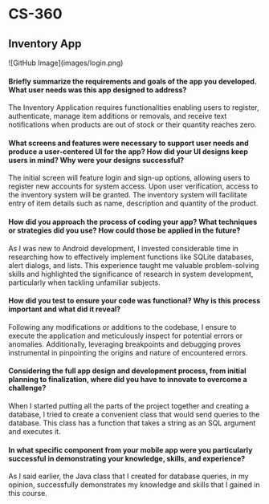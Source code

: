 # CS-360
<h2>Inventory App</h2>
![GitHub Image](images/login.png)
<h4>Briefly summarize the requirements and goals of the app you developed. What user needs was this app designed to address?</h4>
The Inventory Application requires functionalities enabling users to register, authenticate, manage item additions or removals, and receive text notifications when products are out of stock or their quantity reaches zero.
<h4>What screens and features were necessary to support user needs and produce a user-centered UI for the app? How did your UI designs keep users in mind? Why were your designs successful?</h4>
The initial screen will feature login and sign-up options, allowing users to register new accounts for system access. Upon user verification, access to the inventory system will be granted. The inventory system will facilitate entry of item details such as name, description and quantity of the product.
<h4>How did you approach the process of coding your app? What techniques or strategies did you use? How could those be applied in the future?</h4>
As I was new to Android development, I invested considerable time in researching how to effectively implement functions like SQLite databases, alert dialogs, and lists. This experience taught me valuable problem-solving skills and highlighted the significance of research in system development, particularly when tackling unfamiliar subjects.
<h4>How did you test to ensure your code was functional? Why is this process important and what did it reveal?</h4>
Following any modifications or additions to the codebase, I ensure to execute the application and meticulously inspect for potential errors or anomalies. Additionally, leveraging breakpoints and debugging proves instrumental in pinpointing the origins and nature of encountered errors.
<h4>Considering the full app design and development process, from initial planning to finalization, where did you have to innovate to overcome a challenge?</h4>
When I started putting all the parts of the project together and creating a database, I tried to create a convenient class that would send queries to the database. This class has a function that takes a string as an SQL argument and executes it.
<h4>In what specific component from your mobile app were you particularly successful in demonstrating your knowledge, skills, and experience?</h4>
As I said earlier, the Java class that I created for database queries, in my opinion, successfully demonstrates my knowledge and skills that I gained in this course.
